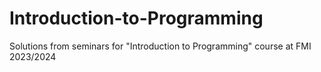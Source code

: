# Introduction-to-Programming

Solutions from seminars for "Introduction to Programming" course at FMI 2023/2024

